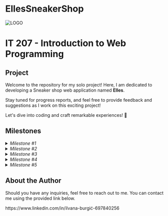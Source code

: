 # EllesSneakerShop
![LOGO](https://github.com/ilvanaburgic/EllesSneakerShop/assets/118178331/219cc17b-73cd-497a-a4bf-68d91cad306d)


<h1>IT 207 - Introduction to Web Programming</h1>

<h2>Project</h2>

<p>Welcome to the repository for my solo project! Here, I am dedicated to developing a Sneaker shop web application named <strong>Elles</strong>.

Stay tuned for progress reports, and feel free to provide feedback and suggestions as I work on this exciting project!

Let's dive into coding and craft remarkable experiences! 🚀</p>

<h2>Milestones</h2>

<details>
  <summary><em>Milestone #1</em></summary>
<p>

For milestone #1, I created the frontend part of the application using HTML and CSS. I used JavaScript for dynamic functionalities such as "scrolling" images on the product page (sproduct.html) and for adding the add-to-cart button functionality. The cart button displays a success message and returns the user to the home page.<br>
	
In the project I have 5 HTML files, 1 CSS file and 1 JavaScript file. The files are organized as follows:
<ul>
	<li>index.html (home page)</li>
	<li>shop.html (shop page)</li>
	<li>sproduct.html (page of individual product with details)</li>
	<li>about.html (about the application)</li>
	<li>cart.html (cart)</li>
	<li>Each HTML page has a header that is the same on every page, as well as a footer that also contains the same information, including Contact, About Us, My Account, and Install App.</li>
</ul>


<br><strong>Home page contains: (index.html)</strong>
<ul>
	<li>"Header section" - contains an image (logo), Home, Shop, About, Shopping.</li>
	<li>"Hero section", which contains the "Look at the offer" button, which leads to the shop.html page.</li>
	<li>"Featured sneakers section", which contains products.</li>
	<li>The "Banner section" contains the "Look at the offer" button, which leads to the shop.html page.</li>
	<li>"New arrivals section", contains products that can also be found on the shop.html page</li>
	<li>The "Newsletter section" contains a button for SignUp, as well as space to enter an e-mail address</li>
	<li>"Footer section", same as on all other pages! Contains Logo, Contact, About (About us - leads to about.html page, Delivery Inforamtion - leads to profile.html page), My Account (shop now - leads to shop.html page), Install App.	 
    </li>
</ul>

<br><strong>Shop page contains: (shop.html)</strong>
<ul>
	<li>"Header section" - contains an image (logo), Home, Shop, About, Shopping.</li>
	<li>"Sneakers section" - Contains all products - sneakers</li>
	<li>"Page section" - Contains an image and two titles</li>
 	<li>"Sneakers section" - Contains all products - sneakers</li>
  	<li>"Sneakers numbered section" Contains two hrefs 1 and 2</li>
   	<li>The "Newsletter section" contains a button for SignUp, as well as space to enter an e-mail address</li>	
</ul>


<br><strong> Sproduct page contains: (sproduct.html)</strong>
<ul>
	<li>"Header section" - contains an image (logo), Home, Shop, About, Shopping.</li>
	<li>"IMAGES - BIG ONE and SMALLS SECTION" - contains one large and the other 4 small images, which can be "flipped"</li>
	<li>The "Newsletter section" contains a button for SignUp, as well as space to enter an e-mail address</li>
	<li>"Footer section", same as on all other pages! Contains Logo, Contact, About (About us - leads to about.html page, Delivery Inforamtion</li>
</ul>

<br><strong>About page contains: (about.html)</strong>
<ul>
	<li>"Header section" - contains an image (logo), Home, Shop, About, Shopping.</li>
	<li>"Title section" - contains the title</li>
	<li>"Text section" - contains text that describes about</li>
	<li>"Footer section", same as on all other pages! Contains Logo, Contact, About (About us - leads to about.html page, Delivery Inforamtion - leads to profile.html page), My Account (shop now - leads to shop.html page), Install App.
    </li>
</ul>



<br><strong>Cart page contains: (page.html)</strong>
<ul>
	<li>"Header section" - contains an image (logo), Home, Shop, About, Shopping.</li>
	<li>"Photo and tle section" - contains background-image and two titles, one big "Shop now" and paragraph "Buy smart"</li>
	<li>"Table with item section" - contains: Remove, Image, Product, Price, Quantity, Subtotal and descriptions of everything in the cart</li>
	<li>"Coupon section" - contains input and button to apply coupon</li>
	<li>"Footer section", same as on all other pages! Contains Logo, Contact, About (About us - leads to about.html page, Delivery Inforamtion - leads to profile.html page), My Account (shop now - leads to shop.html page), Install App. 
    </li>
</ul>

<br><strong>Profile page contains: (profile.html)</strong>
<ul>
	<li>"Header section" - contains an image (logo), Home, Shop, About, Shopping.</li>
	<li>"Profile section" - contains Profile settings, Name, Surname, Address, PostCode, Country, Number, Email, button. Profile.html appears when we press the button on the cart.html page button is called "Proceed to checkout".</li>
	<li>"Footer section", same as on all other pages! Contains Logo, Contact, About (About us - leads to about.html page, Delivery Inforamtion - leads to profile.html page), My Account (shop now - leads to shop.html page), Install App.	 
    </li>
</ul>
</p>
</details>

<details>
  <summary><em>Milestone #2</em></summary>
  <p>In progress...</p>
</details>

<details>
  <summary><em>Milestone #3</em></summary>
  <p>In progress...</p>
</details>

<details>
  <summary><em>Milestone #4</em></summary>
  <p>In progress...</p>
</details>

<details>
  <summary><em>Milestone #5</em></summary>
  <p>In progress...</p>
</details>

<h2>About the Author</h2>
<p></p>Should you have any inquiries, feel free to reach out to me. You can contact me using the provided link below. <br></p>
https://www.linkedin.com/in/ilvana-burgić-697840256

